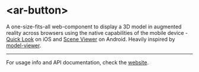 # &lt;ar-button&gt;
A one-size-fits-all web-component to display a 3D model in augmented reality across browsers using the native capabilities of the mobile device - [Quick Look](https://developer.apple.com/documentation/arkit/previewing_a_model_with_ar_quick_look) on iOS and [Scene Viewer](https://developers.google.com/ar/develop/java/scene-viewer) on Android. Heavily inspired by [model-viewer](https://modelviewer.dev/).

---

For usage info and API documentation, check the [website](https://leoncvlt.github.io/ar-button/).